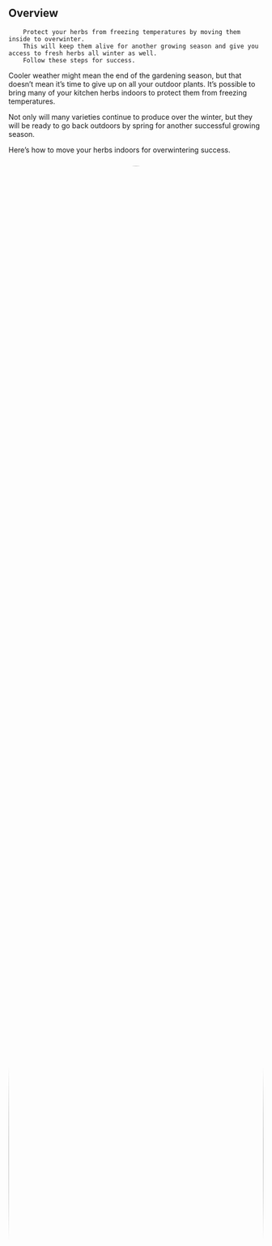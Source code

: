 ## Overview
```
    Protect your herbs from freezing temperatures by moving them inside to overwinter. 
    This will keep them alive for another growing season and give you access to fresh herbs all winter as well.
    Follow these steps for success.
```

Cooler weather might mean the end of the gardening season, but that doesn’t mean it’s time to give up on all your outdoor plants. It’s possible to bring many of your kitchen herbs indoors to protect them from freezing temperatures.

Not only will many varieties continue to produce over the winter, but they will be ready to go back outdoors by spring for another successful growing season.

Here’s how to move your herbs indoors for overwintering success.

###

<img src="https://article.picturethisai.com/wp-content/uploads/2021/08/1-12.jpg?w=620" width="100%" style="border-radius:50%">

###

## Which Herbs Should Be Moved Indoors?

Not all herbs need to come indoors for the winter. Hardy plants like lavender, sage, and thyme do fine outdoors in chilly weather. Likewise, annuals like dill and cilantro end their productive lifespan in late summer, so there’s no reason to protect them through the winter.

In some cases, bringing herbs inside can be harmful to the plants. For example, semi-tropical perennials like lemongrass, ginger, and lemon verbena must be protected from the elements in place and shouldn’t be relocated.

Furthermore, herbs with woody stems like sage are challenging to dig up and might do best when planted in containers that you can move indoors when necessary.

Focus on herbs that need to come indoors and are unlikely to be harmed during the transition. Some of the best herbs to move indoors for the winter include chives, basil, rosemary, parsley, oregano, and mint.

###

<img src="https://article.picturethisai.com/wp-content/uploads/2021/08/2-12.jpg?w=620" width="100%" style="border-radius:50%">

###

## Six Steps for Moving Herbs Indoors

Moving your herbs indoors for the winter is straightforward, so long as you follow these steps for success.

1. *Inspect Your Plants for Insects*
   Once you’ve determined which plants you plan to bring indoors to overwinter, it’s important to look them over for any signs of insects and other pests. Look on the undersides of every leaf and brush off any bugs so they don’t hitchhike into your house. Consider rinsing off the foliage with water from your garden hose to scare off any you might have missed.

2. *Dig Up the Roots*
   Once you’re sure the plants are insect-free, you can start to dig them up. Choose a day when the weather is still warm enough for the plants to stay outdoors in pots, and carefully dig up the entire plant, shaking the dirt from the roots in the process.

You can plan to pot the plant as is or slice off sections of roots and foliage large enough to fill about half of the pots you’ve chosen. This ensures there’s plenty of space for growth over the winter. Many perennials, such as oregano, marjoram, and thyme, grow in clumps that can be divided into smaller plants.

###

<img src="https://article.picturethisai.com/wp-content/uploads/2021/08/3-12.jpg?w=620" width="100%" style="border-radius:50%">

###

3. *Pot Them Up*
   Start the potting process by adding a layer of high-quality potting mix to the bottom of each pot. Set the plant on top and fill in the spaces around the roots with additional potting soil until an inch from the rim of the pot. Make sure to press the soil down firmly to remove air pockets.

The transplanting process is trickier for plants that have long taproots, such as parsley. Dig a deeper hole around the herb to get as much of the taproot as possible, and re-pot in a large container where the roots aren’t close to touching the sides.

Once planted, water each pot until water drains from the bottom holes. Leave the plants in pots outdoors for at least another week to ensure they don’t go into shock from the transition to indoor temperatures.

4. *Help Herbs Adjust to Your Home*
   Now it’s time to bring the herbs indoors. Ease them into life in your home by putting them in indirect light at first. After a few weeks, you can move the pots to sunny spots with at least four hours of direct sunlight per day.

**Note**: If you don’t have south-facing windows, consider putting the herbs under a grow light setup.

###

<img src="https://article.picturethisai.com/wp-content/uploads/2021/08/3-12.jpg?w=620" width="100%" style="border-radius:50%">

###

5. *Give Your Plants Some Pampering*
   Monitor your plants over the upcoming months to ensure they are getting the nutrients and sunlight they need.

Water the soil whenever it feels dry to a depth of one inch, and turn the pots once weekly to ensure all sides get adequate sun exposure. It’s also smart to mist the leaves daily to maintain proper humidity and rinse the foliage with water when it seems dusty to deter any pests.

You can further boost the humidity by placing the pots in a tray filled with pebbles. Any excess water will overflow into the tray and keep moisture around the plant.

###

<img src="https://article.picturethisai.com/wp-content/uploads/2021/08/5-11.jpg?w=620" width="100%" style="border-radius:50%">

###

6. Take Cuttings for Cooking
   The best part of bringing herbs indoors to overwinter is the easy access you have for cooking with them. Soft-stemmed herbs like basil and mint respond well to regular cuttings. In fact, they encourage the plants to grow bigger and bushier.

Simply use kitchen shears to snip off as much as you need for your recipe, ensuring you never take more than a quarter of the plant at a time. Let it recover for a few days before harvesting again.

## Bring Herbs Indoors for a Longer Growing Season!
With some time and preparation, you can bring your vulnerable herbs indoors for the winter and continue harvesting from them months past the first fall frost date.

Follow this guide to ensure your plants have an easy transition into indoor life, and you’ll benefit from fresh bounty for weeks to come.